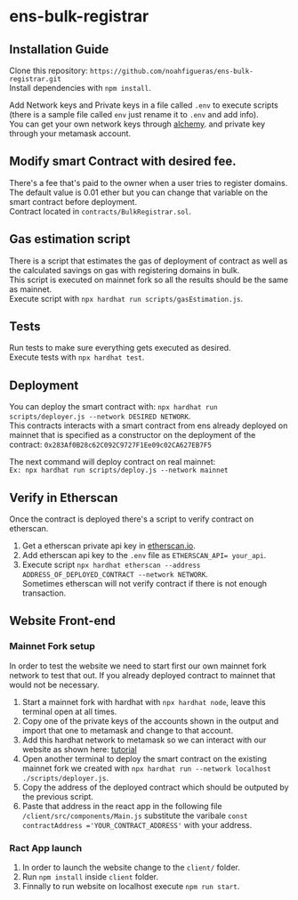 # ens-bulk-registrar 

## Installation Guide
Clone this repository: `https://github.com/noahfigueras/ens-bulk-registrar.git`  
Install dependencies with `npm install`.  

Add Network keys and Private keys in a file called `.env` to execute scripts (there is a sample file called `env` just rename it to `.env` and add info).  
You can get your own network keys through [alchemy](https://www.alchemy.com/). and private key through your metamask account.  

## Modify smart Contract with desired fee. 
There's a fee that's paid to the owner when a user tries to register domains. The
default value is 0.01 ether but you can change that variable on the smart contract before
deployment.    
Contract located in `contracts/BulkRegistrar.sol`.    
 
## Gas estimation script
There is a script that estimates the gas of deployment of contract as well as the 
calculated savings on gas with registering domains in bulk.  
This script is executed on mainnet fork so all the results should be the same as mainnet.  
Execute script with `npx hardhat run scripts/gasEstimation.js`.  

## Tests 
Run tests to make sure everything gets executed as desired.  
Execute tests with `npx hardhat test`.

## Deployment
You can deploy the smart contract with: `npx hardhat run scripts/deployer.js --network DESIRED NETWORK`.  
This contracts interacts with a smart contract from ens already deployed on mainnet that is specified 
as a constructor on the deployment of the contract: `0x283Af0B28c62C092C9727F1Ee09c02CA627EB7F5`    
  
The next command will deploy contract on real mainnet:  
`Ex: npx hardhat run scripts/deploy.js --network mainnet`  

## Verify in Etherscan
Once the contract is deployed there's a script to verify contract on etherscan.  
1. Get a etherscan private api key in [etherscan.io](https://etherscan.io/).  
2. Add etherscan api key to the `.env` file as `ETHERSCAN_API= your_api`.   
3. Execute script `npx hardhat etherscan --address ADDRESS_OF_DEPLOYED_CONTRACT --network NETWORK`.    
Sometimes etherscan will not verify contract if there is not enough transaction.  
 
## Website Front-end
### Mainnet Fork setup
In order to test the website we need to start first our own mainnet fork network to test that out. If 
you already deployed contract to mainnet that would not be necessary.  
1. Start a mainnet fork with hardhat with `npx hardhat node`, leave this terminal open at all times.  
2. Copy one of the private keys of the accounts shown in the output and import that one to metamask and change to that account.
3. Add this hardhat network to metamask so we can interact with our website as shown here: [tutorial](https://support.chainstack.com/hc/en-us/articles/4408642503449-Using-MetaMask-with-a-Hardhat-node)
4. Open another terminal to deploy the smart contract on the existing mainnet fork we created with 
`npx hardhat run --network localhost ./scripts/deployer.js`.
5. Copy the address of the deployed contract which should be outputed by the previous script.  
6. Paste that address in the react app in the following file `/client/src/components/Main.js` substitute
the varibale `const contractAddress ='YOUR_CONTRACT_ADDRESS'` with your address. 

### Ract App launch
1. In order to launch the website change to the `client/` folder.
2. Run `npm install` inside `client` folder.
4. Finnally to run website on localhost execute `npm run start`. 

